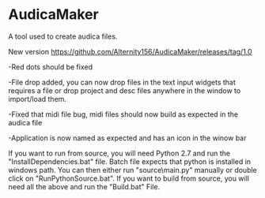 # AudicaMaker
A tool used to create audica files.

New version https://github.com/Alternity156/AudicaMaker/releases/tag/1.0

-Red dots should be fixed

-File drop added, you can now drop files in the text input widgets that requires a file or drop project and desc files anywhere in the window to import/load them.

-Fixed that midi file bug, midi files should now build as expected in the audica file

-Application is now named as expected and has an icon in the winow bar

If you want to run from source, you will need Python 2.7 and run the "InstallDependencies.bat" file. Batch file expects that python is installed in windows path. You can then either run "source\main.py" manually or double click on "RunPythonSource.bat".
If you want to build from source, you will need all the above and run the "Build.bat" File.
